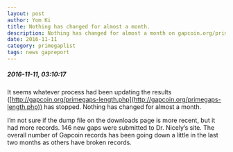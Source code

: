 ```yaml
---
layout: post
author: Yom Ki
title: Nothing has changed for almost a month.
description: Nothing has changed for almost a month on gapcoin.org/primegaps-length.php
date: 2016-11-11
category: primegaplist
tags: news gapreport
---
```


##### 2016-11-11, 03:10:17

It seems whatever process had been updating the results ([http://gapcoin.org/primegaps-length.php](http://gapcoin.org/primegaps-length.php)) has stopped. Nothing has changed for almost a month.

I’m not sure if the dump file on the downloads page is more recent, but it had more records. 146 new gaps were submitted to Dr. Nicely’s site. The overall number of Gapcoin records has been going down a little in the last two months as others have broken records.

